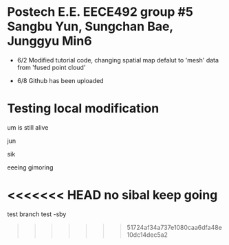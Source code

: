 # Postech E.E. EECE492 group #5 Sangbu Yun, Sungchan Bae, Junggyu Min6

- 6/2	Modified tutorial code, changing spatial map defalut to 'mesh' data from 'fused point cloud'

- 6/8	Github has been uploaded

# Testing local modification

um is still alive

jun

sik

eeeing gimoring

<<<<<<< HEAD
no sibal keep going
=======
test branch test -sby
>>>>>>> 51724af34a737e1080caa6dfa48e10dc14dec5a2
